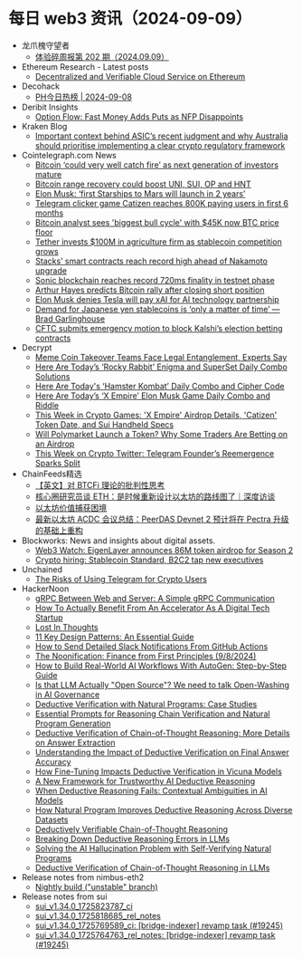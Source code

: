 # 每日 web3 资讯（2024-09-09）

- 龙爪槐守望者
  - [体验碎周报第 202 期（2024.09.09）](https://www.ftium4.com/ux-weekly-202.html)
- Ethereum Research - Latest posts
  - [Decentralized and Verifiable Cloud Service on Ethereum](https://ethresear.ch/t/decentralized-and-verifiable-cloud-service-on-ethereum/20292#post_5)
- Decohack
  - [PH今日热榜 | 2024-09-08](https://decohack.com/producthunt-daily-2024-09-08/)
- Deribit Insights
  - [Option Flow: Fast Money Adds Puts as NFP Disappoints](https://insights.deribit.com/option-flows/option-flow-fast-money-adds-puts-as-nfp-disappoints/)
- Kraken Blog
  - [Important context behind ASIC’s recent judgment and why Australia should prioritise implementing a clear crypto regulatory framework](https://blog.kraken.com/news/important-context-behind-asics-recent-judgment-and-why-australia-should-prioritise-implementing-a-clear-crypto-regulatory-framework)
- Cointelegraph.com News
  - [Bitcoin ‘could very well catch fire’ as next generation of investors mature](https://cointelegraph.com/news/bitcoin-could-very-well-catch-fire-next-generation-investors-mature?utm_source=rss_feed&utm_medium=rss&utm_campaign=rss_partner_inbound)
  - [Bitcoin range recovery could boost UNI, SUI, OP and HNT](https://cointelegraph.com/news/bitcoin-s-recovery-may-trigger-buying-in-uni-sui-op-and-hnt?utm_source=rss_feed&utm_medium=rss&utm_campaign=rss_partner_inbound)
  - [Elon Musk: ‘first Starships to Mars will launch in 2 years’](https://cointelegraph.com/news/elon-musk-first-starships-mars-launch-2-years?utm_source=rss_feed&utm_medium=rss&utm_campaign=rss_partner_inbound)
  - [Telegram clicker game Catizen reaches 800K paying users in first 6 months](https://cointelegraph.com/news/telegram-clicker-game-catizen-reaches-800-k-paying-users-first-6-months?utm_source=rss_feed&utm_medium=rss&utm_campaign=rss_partner_inbound)
  - [Bitcoin analyst sees &#039;biggest bull cycle&#039; with $45K now BTC price floor](https://cointelegraph.com/news/bitcoin-analyst-biggest-bull-cycle-45k-btc-price-floor?utm_source=rss_feed&utm_medium=rss&utm_campaign=rss_partner_inbound)
  - [Tether invests $100M in agriculture firm as stablecoin competition grows](https://cointelegraph.com/news/tether-100-m-stake-adecoagro?utm_source=rss_feed&utm_medium=rss&utm_campaign=rss_partner_inbound)
  - [Stacks’ smart contracts reach record high ahead of Nakamoto upgrade](https://cointelegraph.com/news/stacks-record-smart-contracts-nakamoto-upgrade?utm_source=rss_feed&utm_medium=rss&utm_campaign=rss_partner_inbound)
  - [Sonic blockchain reaches record 720ms finality in testnet phase](https://cointelegraph.com/news/sonic-blockchain-720ms-finality-testnet?utm_source=rss_feed&utm_medium=rss&utm_campaign=rss_partner_inbound)
  - [Arthur Hayes predicts Bitcoin rally after closing short position](https://cointelegraph.com/news/arthur-hayes-closes-bitcoin-short-rally-expected?utm_source=rss_feed&utm_medium=rss&utm_campaign=rss_partner_inbound)
  - [Elon Musk denies Tesla will pay xAI for AI technology partnership](https://cointelegraph.com/news/elon-musk-tesla-sharing-revenue-x-ai?utm_source=rss_feed&utm_medium=rss&utm_campaign=rss_partner_inbound)
  - [Demand for Japanese yen stablecoins is ‘only a matter of time’  — Brad Garlinghouse](https://cointelegraph.com/news/japan-stablecoins-yen-ripple-brad-garlinghouse-interview?utm_source=rss_feed&utm_medium=rss&utm_campaign=rss_partner_inbound)
  - [CFTC submits emergency motion to block Kalshi’s election betting contracts](https://cointelegraph.com/news/united-states-prediction-markets-kalshi-cftc-emergency-motion?utm_source=rss_feed&utm_medium=rss&utm_campaign=rss_partner_inbound)
- Decrypt
  - [Meme Coin Takeover Teams Face Legal Entanglement, Experts Say](https://decrypt.co/247781/meme-coin-takeover-teams-face-legal-entanglement-experts-say)
  - [Here Are Today’s ‘Rocky Rabbit’ Enigma and SuperSet Daily Combo Solutions](https://decrypt.co/resources/here-are-todays-rocky-rabbit-enigma-superset-daily-combo-solutions)
  - [Here Are Today's ‘Hamster Kombat’ Daily Combo and Cipher Code](https://decrypt.co/resources/todays-hamster-kombat-daily-combo-cipher-code)
  - [Here Are Today’s ‘X Empire’ Elon Musk Game Daily Combo and Riddle](https://decrypt.co/resources/todays-musk-empire-stock-exchange-daily-combo)
  - [This Week in Crypto Games: 'X Empire' Airdrop Details, 'Catizen' Token Date, and Sui Handheld Specs](https://decrypt.co/248182/this-week-crypto-games-x-empire-airdrop-catizen-token-sui-handheld)
  - [Will Polymarket Launch a Token? Why Some Traders Are Betting on an Airdrop](https://decrypt.co/248178/will-polymarket-launch-token-ethereum-airdrop)
  - [This Week on Crypto Twitter: Telegram Founder’s Reemergence Sparks Split](https://decrypt.co/248317/this-week-on-crypto-twitter-telegram-founders-reemergence-sparks-split)
- ChainFeeds精选
  - [【英文】对 BTCFi 理论的批判性思考](https://www.chainfeeds.xyz/feed/detail/51e309ca-5118-4d42-a082-31b2586a417b)
  - [核心圈研究员谈 ETH：是时候重新设计以太坊的路线图了｜深度访谈](https://www.chainfeeds.xyz/feed/detail/af1388a0-957e-407a-bc33-6bd315f85bed)
  - [以太坊价值捕获困境](https://www.chainfeeds.xyz/feed/detail/fb8201c4-56ad-46e0-8ced-77c48d35b507)
  - [最新以太坊 ACDC 会议总结：PeerDAS Devnet 2 预计将在 Pectra 升级的基础上重构](https://www.chainfeeds.xyz/feed/detail/3a222a5d-d86f-40ab-aa1e-a8320b932bff)
- Blockworks: News and insights about digital assets.
  - [Web3 Watch: EigenLayer announces 86M token airdrop for Season 2](https://blockworks.co/news/eigenlayer-announces-86m-token-airdrop-for-season-2)
  - [Crypto hiring: Stablecoin Standard, B2C2 tap new executives](https://blockworks.co/news/crypto-hiring-stablecoin-standard-b2c2-tap-new-executives)
- Unchained
  - [The Risks of Using Telegram for Crypto Users](https://unchainedcrypto.com/the-risks-of-using-telegram-for-crypto-users/)
- HackerNoon
  - [gRPC Between Web and Server: A Simple gRPC Communication](https://hackernoon.com/grpc-between-web-and-server-a-simple-grpc-communication?source=rss)
  - [How To Actually Benefit From An Accelerator As A Digital Tech Startup](https://hackernoon.com/how-to-actually-benefit-from-an-accelerator-as-a-digital-tech-startup?source=rss)
  - [Lost In Thoughts](https://hackernoon.com/lost-in-thoughts?source=rss)
  - [11 Key Design Patterns: An Essential Guide](https://hackernoon.com/11-key-design-patterns-an-essential-guide?source=rss)
  - [How to Send Detailed Slack Notifications From GitHub Actions](https://hackernoon.com/how-to-send-detailed-slack-notifications-from-github-actions-v89k9h9?source=rss)
  - [The Noonification: Finance from First Principles (9/8/2024)](https://hackernoon.com/9-8-2024-noonification?source=rss)
  - [How to Build Real-World AI Workflows With AutoGen: Step-by-Step Guide](https://hackernoon.com/how-to-build-real-world-ai-workflows-with-autogen-step-by-step-guide?source=rss)
  - [Is that LLM Actually "Open Source"? We need to talk Open-Washing in AI Governance](https://hackernoon.com/is-that-llm-actually-open-source-we-need-to-talk-open-washing-in-ai-governance?source=rss)
  - [Deductive Verification with Natural Programs: Case Studies](https://hackernoon.com/deductive-verification-with-natural-programs-case-studies?source=rss)
  - [Essential Prompts for Reasoning Chain Verification and Natural Program Generation](https://hackernoon.com/essential-prompts-for-reasoning-chain-verification-and-natural-program-generation?source=rss)
  - [Deductive Verification of Chain-of-Thought Reasoning: More Details on Answer Extraction](https://hackernoon.com/deductive-verification-of-chain-of-thought-reasoning-more-details-on-answer-extraction?source=rss)
  - [Understanding the Impact of Deductive Verification on Final Answer Accuracy](https://hackernoon.com/understanding-the-impact-of-deductive-verification-on-final-answer-accuracy?source=rss)
  - [How Fine-Tuning Impacts Deductive Verification in Vicuna Models](https://hackernoon.com/how-fine-tuning-impacts-deductive-verification-in-vicuna-models?source=rss)
  - [A New Framework for Trustworthy AI Deductive Reasoning](https://hackernoon.com/a-new-framework-for-trustworthy-ai-deductive-reasoning?source=rss)
  - [When Deductive Reasoning Fails: Contextual Ambiguities in AI Models](https://hackernoon.com/when-deductive-reasoning-fails-contextual-ambiguities-in-ai-models?source=rss)
  - [How Natural Program Improves Deductive Reasoning Across Diverse Datasets](https://hackernoon.com/how-natural-program-improves-deductive-reasoning-across-diverse-datasets?source=rss)
  - [Deductively Verifiable Chain-of-Thought Reasoning](https://hackernoon.com/deductively-verifiable-chain-of-thought-reasoning?source=rss)
  - [Breaking Down Deductive Reasoning Errors in LLMs](https://hackernoon.com/breaking-down-deductive-reasoning-errors-in-llms?source=rss)
  - [Solving the AI Hallucination Problem with Self-Verifying Natural Programs](https://hackernoon.com/solving-the-ai-hallucination-problem-with-self-verifying-natural-programs?source=rss)
  - [Deductive Verification of Chain-of-Thought Reasoning in LLMs](https://hackernoon.com/deductive-verification-of-chain-of-thought-reasoning-in-llms?source=rss)
- Release notes from nimbus-eth2
  - [Nightly build ("unstable" branch)](https://github.com/status-im/nimbus-eth2/releases/tag/nightly)
- Release notes from sui
  - [sui_v1.34.0_1725823787_ci](https://github.com/MystenLabs/sui/releases/tag/sui_v1.34.0_1725823787_ci)
  - [sui_v1.34.0_1725818685_rel_notes](https://github.com/MystenLabs/sui/releases/tag/sui_v1.34.0_1725818685_rel_notes)
  - [sui_v1.34.0_1725769589_ci: [bridge-indexer] revamp task (#19245)](https://github.com/MystenLabs/sui/releases/tag/sui_v1.34.0_1725769589_ci)
  - [sui_v1.34.0_1725764763_rel_notes: [bridge-indexer] revamp task (#19245)](https://github.com/MystenLabs/sui/releases/tag/sui_v1.34.0_1725764763_rel_notes)
